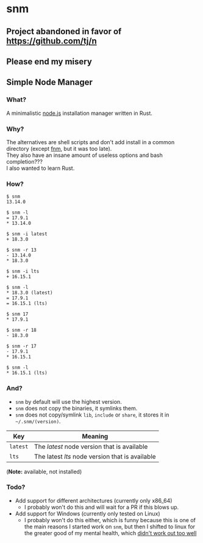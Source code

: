 # snm

## Project abandoned in favor of https://github.com/tj/n
## Please end my misery
## Simple Node Manager

### What?

A minimalistic [node.js](https://nodejs.org/) installation manager written in Rust.

### Why?

The alternatives are shell scripts and don't add install in a common directory (except [fnm](https://github.com/Schniz/fnm), but it was too late).  
They also have an insane amount of useless options and bash completion???  
I also wanted to learn Rust.

### How?

```
$ snm
13.14.0

$ snm -l
= 17.9.1
* 13.14.0

$ snm -i latest
+ 18.3.0

$ snm -r 13
- 13.14.0
* 18.3.0

$ snm -i lts
+ 16.15.1

$ snm -l
* 18.3.0 (latest)
= 17.9.1
= 16.15.1 (lts)

$ snm 17
* 17.9.1

$ snm -r 18
- 18.3.0

$ snm -r 17
- 17.9.1
* 16.15.1

$ snm -l
* 16.15.1 (lts)
```

### And?

- `snm` by default will use the highest version.
- `snm` does not copy the binaries, it symlinks them.
- `snm` does not copy/symlink `lib`, `include` or `share`, it stores it in `~/.snm/(version)`.

| Key | Meaning |
| --- | --- |
| `latest` | The *latest* node version that is available |
| `lts` | The latest *lts* node version that is available |

(**Note:** available, not installed)

### Todo?

- Add support for different architectures (currently only x86_64)
	- I probably won't do this and will wait for a PR if this blows up.
- Add support for Windows (currently only tested on Linux)
	- I probably won't do this either, which is funny because this is one of the main reasons I started work on `snm`, but then I shifted to linux for the greater good of my mental health, which [didn't work out too well](https://github.com/Skaytacium/.files)
